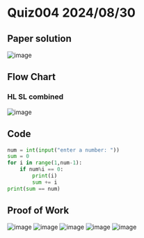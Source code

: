 # Quiz004 2024/08/30

## Paper solution
![image](https://github.com/user-attachments/assets/4401afd4-f939-4975-871f-17a4de226cf5)

## Flow Chart
### HL SL combined
![image](https://github.com/user-attachments/assets/172d29ee-3c77-4704-aa3c-5f1a69d38ca7)


## Code
```.py
num = int(input("enter a number: "))
sum = 0
for i in range(1,num-1):
    if num%i == 0:
        print(i)
        sum += i
print(sum == num)
```

## Proof of Work
![image](https://github.com/user-attachments/assets/ea059ae8-e8ef-46de-9c18-ca633dda62e8)
![image](https://github.com/user-attachments/assets/59d0c1f9-7d70-4ee1-888e-7870a9efe6ac)
![image](https://github.com/user-attachments/assets/de49918a-4867-40bd-a905-9a4f89a4b798)
![image](https://github.com/user-attachments/assets/295cd3fa-ebe8-47a9-b7e2-0901489de4a1)
![image](https://github.com/user-attachments/assets/d9fbc0c2-01ed-41a7-9a3f-7440543a2767)
